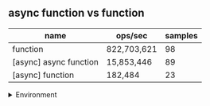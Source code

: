 ## async function vs function

|name|ops/sec|samples|
|-|-|-|
|function|822,703,621|98|
|[async] async function|15,853,446|89|
|[async] function|182,484|23|


<details>
<summary>Environment</summary>

* __Machine:__ linux x64 | 4 vCPUs | 15.6GB Mem
* __Run:__ Sun Mar 10 2024 15:37:14 GMT+0000 (Coordinated Universal Time)
</details>

<!--
{"environment":{"platform":"linux","arch":"x64","cpus":4,"totalMemory":15.606491088867188},"benchmarks":[{"name":"function","opsSec":822703621.3770522,"samples":6},{"name":"[async] async function","opsSec":15853445.868081078,"samples":6},{"name":"[async] function","opsSec":182484.2006750794,"samples":3}]}-->
